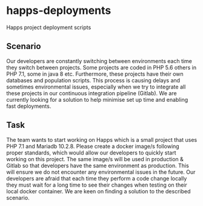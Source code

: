 # happs-deployments
Happs project deployment scripts

## Scenario
Our developers are constantly switching between environments each time they switch between
projects. Some projects are coded in PHP 5.6 others in PHP 7.1, some in java 8 etc. Furthermore,
these projects have their own databases and population scripts. This process is causing delays and
sometimes environmental issues, especially when we try to integrate all these projects in our
continuous integration pipeline (Gitlab). We are currently looking for a solution to help minimise set
up time and enabling fast deployments.

## Task
The team wants to start working on Happs which is a small project that uses PHP 7.1 and Mariadb
10.2.8. Please create a docker image/s following proper standards, which would allow our
developers to quickly start working on this project. The same image/s will be used in production &
Gitlab so that developers have the same environment as production. This will ensure we do not
encounter any environmental issues in the future. Our developers are afraid that each time they
perform a code change locally they must wait for a long time to see their changes when testing on
their local docker container. We are keen on finding a solution to the described scenario.
